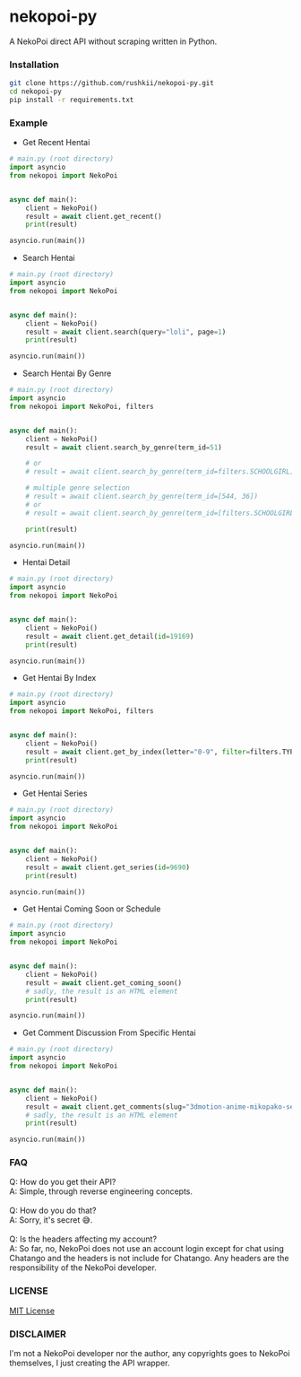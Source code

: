 # nekopoi-py
A NekoPoi direct API without scraping written in Python.

### Installation
```sh
git clone https://github.com/rushkii/nekopoi-py.git
cd nekopoi-py
pip install -r requirements.txt
```

### Example
- Get Recent Hentai
```py
# main.py (root directory)
import asyncio
from nekopoi import NekoPoi


async def main():
    client = NekoPoi()
    result = await client.get_recent()
    print(result)

asyncio.run(main())
```
- Search Hentai
```py
# main.py (root directory)
import asyncio
from nekopoi import NekoPoi


async def main():
    client = NekoPoi()
    result = await client.search(query="loli", page=1)
    print(result)

asyncio.run(main())
```
- Search Hentai By Genre
```py
# main.py (root directory)
import asyncio
from nekopoi import NekoPoi, filters


async def main():
    client = NekoPoi()
    result = await client.search_by_genre(term_id=51)

    # or
    # result = await client.search_by_genre(term_id=filters.SCHOOLGIRL)

    # multiple genre selection
    # result = await client.search_by_genre(term_id=[544, 36])
    # or
    # result = await client.search_by_genre(term_id=[filters.SCHOOLGIRL, filters.LOLI])

    print(result)

asyncio.run(main())
```
- Hentai Detail
```py
# main.py (root directory)
import asyncio
from nekopoi import NekoPoi


async def main():
    client = NekoPoi()
    result = await client.get_detail(id=19169)
    print(result)

asyncio.run(main())
```
- Get Hentai By Index
```py
# main.py (root directory)
import asyncio
from nekopoi import NekoPoi, filters


async def main():
    client = NekoPoi()
    result = await client.get_by_index(letter="0-9", filter=filters.TYPE_3D_HENTAI) # default: letter="0-9", filter=filters.TYPE_HENTAI
    print(result)

asyncio.run(main())
```
- Get Hentai Series
```py
# main.py (root directory)
import asyncio
from nekopoi import NekoPoi


async def main():
    client = NekoPoi()
    result = await client.get_series(id=9690)
    print(result)

asyncio.run(main())
```
- Get Hentai Coming Soon or Schedule
```py
# main.py (root directory)
import asyncio
from nekopoi import NekoPoi


async def main():
    client = NekoPoi()
    result = await client.get_coming_soon()
    # sadly, the result is an HTML element
    print(result)

asyncio.run(main())
```
- Get Comment Discussion From Specific Hentai
```py
# main.py (root directory)
import asyncio
from nekopoi import NekoPoi


async def main():
    client = NekoPoi()
    result = await client.get_comments(slug="3dmotion-anime-mikopako-sex-life-with-fluffy-loli")
    # sadly, the result is an HTML element
    print(result)

asyncio.run(main())
```

### FAQ
Q: How do you get their API?<br>
A: Simple, through reverse engineering concepts.<br><br>
Q: How do you do that?<br>
A: Sorry, it's secret 😅.<br><br>
Q: Is the headers affecting my account?<br>
A: So far, no, NekoPoi does not use an account login except for chat using Chatango and the headers is not include for Chatango. Any headers are the responsibility of the NekoPoi developer.

### LICENSE
[MIT License](LICENSE)

### DISCLAIMER
I'm not a NekoPoi developer nor the author, any copyrights goes to NekoPoi themselves, I just creating the API wrapper.

